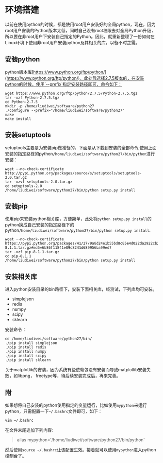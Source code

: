 # 环境搭建

以前在使用python的时候，都是使用root用户安装好的全局python，现在，因为root用户安装的Python版本太低，同时自己没有root权限去对全局Python升级，所以要在非root用户下安装自己指定的Python。因此，就重新整理了一份如何在Linux环境下使用非root用户安装python及其相关的库，以备不时之需。

## 安装python

python版本库[https://www.python.org/ftp/python/](https://www.python.org/ftp/python/)，此处我选择2.7.5版本的，在安装python的时候，使用`--prefix`指定安装路径即可，命令如下：


```
wget https://www.python.org/ftp/python/2.7.5/Python-2.7.5.tgz
tar -xzf Python-2.7.5.tgz
cd Python-2.7.5
mkdir -p /home/liudiwei/software/python27 
./configure --prefix="/home/liudiwei/software/python27"
make
make install
```


## 安装setuptools

setuptools主要是为安装pip做准备的，下面是从下载到安装的全部命令,使用上面安装的指定路径的python`/home/liudiwei/software/python27/bin/python`进行安装：

```
wget --no-check-certificate http://pypi.python.org/packages/source/s/setuptools/setuptools-2.0.tar.gz
tar -xzvf setuptools-2.0.tar.gz
cd setuptools-2.0
/home/liudiwei/software/python27/bin/python setup.py install
```

## 安装pip

使用pip来安装python相关库，方便简单，此处将`python setup.py install`的python换成自己安装的指定路径下的python`/home/liudiwei/software/python27/bin/python setup.py install`.

```
wget --no-check-certificate https://pypi.python.org/packages/41/27/9a8d24e1b55bd8c85e4d022da2922cb206f183e2d18fee4e320c9547e751/pip-8.1.1.tar.gz#md5=6b86f11841e89c8241d689956ba99ed7
tar -xzf pip-8.1.1.tar.gz
cd pip-8.1.1
/home/liudiwei/software/python27/bin/python setup.py install
```

## 安装相关库

进入python安装目录的bin路径下，安装下面相关库，经测试，下列库均可安装。


- simplejson
- redis
- numpy
- scipy
- sklearn

安装命令：

```
cd /home/liudiwei/software/python27/bin/
./pip install simplejson
./pip install redis
./pip install numpy
./pip install scipy
./pip install sklearn
```

关于matplotlib的安装，因为系统有些依赖包没有安装而导致matplotlib安装失败，如libpng， freetype等，待后续安装完成后，再来完善。


## 附

如果想将自己安装的python使用指定的变量运行，比如使用`mypython`来运行python，只需配置一下`~/.bashrc`文件即可，如下：

```
vim ~/.bashrc
```

在文件末尾追加下列内容:

> alias mypython='/home/liudiwei/software/python27/bin/python'

然后使用`source ~/.bashrc`让该配置生效。接着就可以使用`mypython`进入python控制台了。